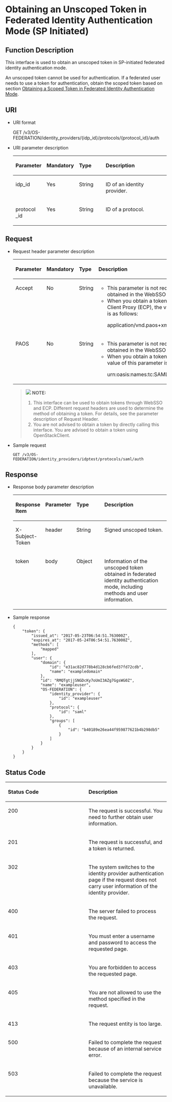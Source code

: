 # Obtaining an Unscoped Token in Federated Identity Authentication Mode \(SP Initiated\)<a name="en-us_topic_0057845629"></a>

## Function Description<a name="section42991548164730"></a>

This interface is used to obtain an unscoped token in SP-initiated federated identity authentication mode.

An unscoped token cannot be used for authentication. If a federated user needs to use a token for authentication, obtain the scoped token based on section  [Obtaining a Scoped Token in Federated Identity Authentication Mode](obtaining-a-scoped-token-in-federated-identity-authentication-mode.md).

## URI<a name="section999597164730"></a>

-   URI format

    GET /v3/OS-FEDERATION/identity\_providers/\{idp\_id\}/protocols/\{protocol\_id\}/auth


-   URI parameter description

    <a name="table45982210164832"></a>
    <table><thead align="left"><tr id="row34412857164832"><th class="cellrowborder" valign="top" width="17.16828317168283%" id="mcps1.1.5.1.1"><p id="p35978026164832"><a name="p35978026164832"></a><a name="p35978026164832"></a><strong id="b37426530113629_1"><a name="b37426530113629_1"></a><a name="b37426530113629_1"></a>Parameter</strong></p>
    </th>
    <th class="cellrowborder" valign="top" width="19.538046195380463%" id="mcps1.1.5.1.2"><p id="p28538959164832"><a name="p28538959164832"></a><a name="p28538959164832"></a><strong id="b842352706112524_1"><a name="b842352706112524_1"></a><a name="b842352706112524_1"></a>Mandatory</strong></p>
    </th>
    <th class="cellrowborder" valign="top" width="18.308169183081695%" id="mcps1.1.5.1.3"><p id="p29954320164832"><a name="p29954320164832"></a><a name="p29954320164832"></a><strong id="b84235270615026_1"><a name="b84235270615026_1"></a><a name="b84235270615026_1"></a>Type</strong></p>
    </th>
    <th class="cellrowborder" valign="top" width="44.98550144985502%" id="mcps1.1.5.1.4"><p id="p10380887164832"><a name="p10380887164832"></a><a name="p10380887164832"></a><strong id="b14438018113629_1"><a name="b14438018113629_1"></a><a name="b14438018113629_1"></a>Description</strong></p>
    </th>
    </tr>
    </thead>
    <tbody><tr id="row35545481164832"><td class="cellrowborder" valign="top" width="17.16828317168283%" headers="mcps1.1.5.1.1 "><p id="p60611728164832"><a name="p60611728164832"></a><a name="p60611728164832"></a>idp_id</p>
    </td>
    <td class="cellrowborder" valign="top" width="19.538046195380463%" headers="mcps1.1.5.1.2 "><p id="p10602964164832"><a name="p10602964164832"></a><a name="p10602964164832"></a>Yes</p>
    </td>
    <td class="cellrowborder" valign="top" width="18.308169183081695%" headers="mcps1.1.5.1.3 "><p id="p53533756164832"><a name="p53533756164832"></a><a name="p53533756164832"></a>String</p>
    </td>
    <td class="cellrowborder" valign="top" width="44.98550144985502%" headers="mcps1.1.5.1.4 "><p id="p41266993164832"><a name="p41266993164832"></a><a name="p41266993164832"></a>ID of an identity provider.</p>
    </td>
    </tr>
    <tr id="row35858619164832"><td class="cellrowborder" valign="top" width="17.16828317168283%" headers="mcps1.1.5.1.1 "><p id="p18867054164832"><a name="p18867054164832"></a><a name="p18867054164832"></a>protocol _id</p>
    </td>
    <td class="cellrowborder" valign="top" width="19.538046195380463%" headers="mcps1.1.5.1.2 "><p id="p51836385164832"><a name="p51836385164832"></a><a name="p51836385164832"></a>Yes</p>
    </td>
    <td class="cellrowborder" valign="top" width="18.308169183081695%" headers="mcps1.1.5.1.3 "><p id="p37997628164832"><a name="p37997628164832"></a><a name="p37997628164832"></a>String</p>
    </td>
    <td class="cellrowborder" valign="top" width="44.98550144985502%" headers="mcps1.1.5.1.4 "><p id="p57909032164832"><a name="p57909032164832"></a><a name="p57909032164832"></a>ID of a protocol.</p>
    </td>
    </tr>
    </tbody>
    </table>


## Request<a name="section30144898164730"></a>

-   Request header parameter description

    <a name="table56458564164645"></a>
    <table><thead align="left"><tr id="row38321014164645"><th class="cellrowborder" valign="top" width="16.98%" id="mcps1.1.5.1.1"><p id="p4891467164645"><a name="p4891467164645"></a><a name="p4891467164645"></a><strong id="b37426530113629_3"><a name="b37426530113629_3"></a><a name="b37426530113629_3"></a>Parameter</strong></p>
    </th>
    <th class="cellrowborder" valign="top" width="19.49%" id="mcps1.1.5.1.2"><p id="p60664507164645"><a name="p60664507164645"></a><a name="p60664507164645"></a><strong id="b842352706112524_3"><a name="b842352706112524_3"></a><a name="b842352706112524_3"></a>Mandatory</strong></p>
    </th>
    <th class="cellrowborder" valign="top" width="18.61%" id="mcps1.1.5.1.3"><p id="p14878007164645"><a name="p14878007164645"></a><a name="p14878007164645"></a><strong id="b84235270615026_3"><a name="b84235270615026_3"></a><a name="b84235270615026_3"></a>Type</strong></p>
    </th>
    <th class="cellrowborder" valign="top" width="44.92%" id="mcps1.1.5.1.4"><p id="p64267944164645"><a name="p64267944164645"></a><a name="p64267944164645"></a><strong id="b14438018113629_3"><a name="b14438018113629_3"></a><a name="b14438018113629_3"></a>Description</strong></p>
    </th>
    </tr>
    </thead>
    <tbody><tr id="row47522392164645"><td class="cellrowborder" valign="top" width="16.98%" headers="mcps1.1.5.1.1 "><p id="p22387518164645"><a name="p22387518164645"></a><a name="p22387518164645"></a>Accept</p>
    </td>
    <td class="cellrowborder" valign="top" width="19.49%" headers="mcps1.1.5.1.2 "><p id="p1449685164645"><a name="p1449685164645"></a><a name="p1449685164645"></a>No</p>
    </td>
    <td class="cellrowborder" valign="top" width="18.61%" headers="mcps1.1.5.1.3 "><p id="p50315689164645"><a name="p50315689164645"></a><a name="p50315689164645"></a>String</p>
    </td>
    <td class="cellrowborder" valign="top" width="44.92%" headers="mcps1.1.5.1.4 "><a name="ul2066821281118"></a><a name="ul2066821281118"></a><ul id="ul2066821281118"><li>This parameter is not required when a token is obtained in the WebSSO mode.</li><li>When you obtain a token using the Enhanced Client Proxy (ECP), the value of this parameter is as follows:<p id="p585112176116"><a name="p585112176116"></a><a name="p585112176116"></a>application/vnd.paos+xml</p>
    </li></ul>
    </td>
    </tr>
    <tr id="row45829305164645"><td class="cellrowborder" valign="top" width="16.98%" headers="mcps1.1.5.1.1 "><p id="p25048351164645"><a name="p25048351164645"></a><a name="p25048351164645"></a>PAOS</p>
    </td>
    <td class="cellrowborder" valign="top" width="19.49%" headers="mcps1.1.5.1.2 "><p id="p15650549164645"><a name="p15650549164645"></a><a name="p15650549164645"></a>No</p>
    </td>
    <td class="cellrowborder" valign="top" width="18.61%" headers="mcps1.1.5.1.3 "><p id="p59734927164645"><a name="p59734927164645"></a><a name="p59734927164645"></a>String</p>
    </td>
    <td class="cellrowborder" valign="top" width="44.92%" headers="mcps1.1.5.1.4 "><a name="ul10681123417114"></a><a name="ul10681123417114"></a><ul id="ul10681123417114"><li>This parameter is not required when a token is obtained in the WebSSO mode.</li><li>When you obtain a token using the ECP, the value of this parameter is as follows:<p id="p60218117164645"><a name="p60218117164645"></a><a name="p60218117164645"></a>urn:oasis:names:tc:SAML:2.0:profiles:SSO:ecp</p>
    </li></ul>
    </td>
    </tr>
    </tbody>
    </table>

    >![](/images/icon-note.gif) **NOTE:**   
    >1.  This interface can be used to obtain tokens through WebSSO and ECP. Different request headers are used to determine the method of obtaining a token. For details, see the parameter description of Request Header.  
    >2.  You are not advised to obtain a token by directly calling this interface. You are advised to obtain a token using OpenStackClient.  

-   Sample request

    ```
    GET /v3/OS-FEDERATION/identity_providers/idptest/protocols/saml/auth
    ```


## Response<a name="section5167254164730"></a>

-   Response body parameter description

    <a name="table30197476165124"></a>
    <table><thead align="left"><tr id="row25190343165124"><th class="cellrowborder" valign="top" width="16.951695169516952%" id="mcps1.1.5.1.1"><p id="p63550324165124"><a name="p63550324165124"></a><a name="p63550324165124"></a><strong id="b84235270616223"><a name="b84235270616223"></a><a name="b84235270616223"></a>Response Item</strong></p>
    </th>
    <th class="cellrowborder" valign="top" width="19.51195119511951%" id="mcps1.1.5.1.2"><p id="p47302590165124"><a name="p47302590165124"></a><a name="p47302590165124"></a><strong id="b37426530113629_5"><a name="b37426530113629_5"></a><a name="b37426530113629_5"></a>Parameter</strong></p>
    </th>
    <th class="cellrowborder" valign="top" width="18.941894189418942%" id="mcps1.1.5.1.3"><p id="p6304564165124"><a name="p6304564165124"></a><a name="p6304564165124"></a><strong id="b84235270615026_5"><a name="b84235270615026_5"></a><a name="b84235270615026_5"></a>Type</strong></p>
    </th>
    <th class="cellrowborder" valign="top" width="44.594459445944594%" id="mcps1.1.5.1.4"><p id="p40907712165124"><a name="p40907712165124"></a><a name="p40907712165124"></a><strong id="b14438018113629_5"><a name="b14438018113629_5"></a><a name="b14438018113629_5"></a>Description</strong></p>
    </th>
    </tr>
    </thead>
    <tbody><tr id="row31669105165124"><td class="cellrowborder" valign="top" width="16.951695169516952%" headers="mcps1.1.5.1.1 "><p id="p27151923165124"><a name="p27151923165124"></a><a name="p27151923165124"></a>X-Subject-Token</p>
    </td>
    <td class="cellrowborder" valign="top" width="19.51195119511951%" headers="mcps1.1.5.1.2 "><p id="p51822188165124"><a name="p51822188165124"></a><a name="p51822188165124"></a>header</p>
    </td>
    <td class="cellrowborder" valign="top" width="18.941894189418942%" headers="mcps1.1.5.1.3 "><p id="p36847705165124"><a name="p36847705165124"></a><a name="p36847705165124"></a>String</p>
    </td>
    <td class="cellrowborder" valign="top" width="44.594459445944594%" headers="mcps1.1.5.1.4 "><p id="en-us_topic_0026585112_p51812368"><a name="en-us_topic_0026585112_p51812368"></a><a name="en-us_topic_0026585112_p51812368"></a>Signed unscoped token.</p>
    </td>
    </tr>
    <tr id="row15598896165124"><td class="cellrowborder" valign="top" width="16.951695169516952%" headers="mcps1.1.5.1.1 "><p id="p16586493165124"><a name="p16586493165124"></a><a name="p16586493165124"></a>token</p>
    </td>
    <td class="cellrowborder" valign="top" width="19.51195119511951%" headers="mcps1.1.5.1.2 "><p id="p1328717165124"><a name="p1328717165124"></a><a name="p1328717165124"></a>body</p>
    </td>
    <td class="cellrowborder" valign="top" width="18.941894189418942%" headers="mcps1.1.5.1.3 "><p id="p40517270165124"><a name="p40517270165124"></a><a name="p40517270165124"></a>Object</p>
    </td>
    <td class="cellrowborder" valign="top" width="44.594459445944594%" headers="mcps1.1.5.1.4 "><p id="p60673407165124"><a name="p60673407165124"></a><a name="p60673407165124"></a>Information of the unscoped token obtained in federated identity authentication mode, including methods and user information.</p>
    </td>
    </tr>
    </tbody>
    </table>

-   Sample response

    ```
    {
        "token": {
            "issued_at": "2017-05-23T06:54:51.763000Z",
            "expires_at": "2017-05-24T06:54:51.763000Z",
            "methods": [
                "mapped"
            ],
            "user": {
                "domain": {
                    "id": "e31ac82d778b4d128cb6fed37fd72cdb",
                    "name": "exampledomain"
                },
                "id": "RMQTgtjjSNGDcKy7oUmI3AZg7GgsWG0Z",
                "name": "exampleuser",
                "OS-FEDERATION": {
                    "identity_provider": {
                        "id": "exampleuser"
                    },
                    "protocol": {
                        "id": "saml"
                    },
                    "groups": [
                        {
                            "id": "b40189e26ea44f959877621b4b298db5"
                        }
                    ]
                }
            }
        }
    }
    ```


## Status Code<a name="section33762092164730"></a>

<a name="table50374951164730"></a>
<table><thead align="left"><tr id="row57231606164730"><th class="cellrowborder" valign="top" width="50%" id="mcps1.1.3.1.1"><p id="p5248518164730"><a name="p5248518164730"></a><a name="p5248518164730"></a><strong id="b842352706104328"><a name="b842352706104328"></a><a name="b842352706104328"></a>Status Code</strong></p>
</th>
<th class="cellrowborder" valign="top" width="50%" id="mcps1.1.3.1.2"><p id="p22476794164730"><a name="p22476794164730"></a><a name="p22476794164730"></a><strong id="b14438018113629_7"><a name="b14438018113629_7"></a><a name="b14438018113629_7"></a>Description</strong></p>
</th>
</tr>
</thead>
<tbody><tr id="row8681019164730"><td class="cellrowborder" valign="top" width="50%" headers="mcps1.1.3.1.1 "><p id="p32073904164730"><a name="p32073904164730"></a><a name="p32073904164730"></a>200</p>
</td>
<td class="cellrowborder" valign="top" width="50%" headers="mcps1.1.3.1.2 "><p id="p47849409164730"><a name="p47849409164730"></a><a name="p47849409164730"></a>The request is successful. You need to further obtain user information.</p>
</td>
</tr>
<tr id="row27991504164730"><td class="cellrowborder" valign="top" width="50%" headers="mcps1.1.3.1.1 "><p id="p52719384164730"><a name="p52719384164730"></a><a name="p52719384164730"></a>201</p>
</td>
<td class="cellrowborder" valign="top" width="50%" headers="mcps1.1.3.1.2 "><p id="p42411696164730"><a name="p42411696164730"></a><a name="p42411696164730"></a>The request is successful, and a token is returned.</p>
</td>
</tr>
<tr id="row46160945164730"><td class="cellrowborder" valign="top" width="50%" headers="mcps1.1.3.1.1 "><p id="p48049093164730"><a name="p48049093164730"></a><a name="p48049093164730"></a>302</p>
</td>
<td class="cellrowborder" valign="top" width="50%" headers="mcps1.1.3.1.2 "><p id="p66771325164730"><a name="p66771325164730"></a><a name="p66771325164730"></a>The system switches to the identity provider authentication page if the request does not carry user information of the identity provider.</p>
</td>
</tr>
<tr id="row64071018164730"><td class="cellrowborder" valign="top" width="50%" headers="mcps1.1.3.1.1 "><p id="p22370004164730"><a name="p22370004164730"></a><a name="p22370004164730"></a>400</p>
</td>
<td class="cellrowborder" valign="top" width="50%" headers="mcps1.1.3.1.2 "><p id="p31063164730"><a name="p31063164730"></a><a name="p31063164730"></a>The server failed to process the request.</p>
</td>
</tr>
<tr id="row279569164730"><td class="cellrowborder" valign="top" width="50%" headers="mcps1.1.3.1.1 "><p id="p22645099164730"><a name="p22645099164730"></a><a name="p22645099164730"></a>401</p>
</td>
<td class="cellrowborder" valign="top" width="50%" headers="mcps1.1.3.1.2 "><p id="p22313713164730"><a name="p22313713164730"></a><a name="p22313713164730"></a>You must enter a username and password to access the requested page.</p>
</td>
</tr>
<tr id="row66605697164730"><td class="cellrowborder" valign="top" width="50%" headers="mcps1.1.3.1.1 "><p id="p26352373164730"><a name="p26352373164730"></a><a name="p26352373164730"></a>403</p>
</td>
<td class="cellrowborder" valign="top" width="50%" headers="mcps1.1.3.1.2 "><p id="p54167498164730"><a name="p54167498164730"></a><a name="p54167498164730"></a>You are forbidden to access the requested page.</p>
</td>
</tr>
<tr id="row17745440164730"><td class="cellrowborder" valign="top" width="50%" headers="mcps1.1.3.1.1 "><p id="p28094569164730"><a name="p28094569164730"></a><a name="p28094569164730"></a>405</p>
</td>
<td class="cellrowborder" valign="top" width="50%" headers="mcps1.1.3.1.2 "><p id="p61067622164730"><a name="p61067622164730"></a><a name="p61067622164730"></a>You are not allowed to use the method specified in the request.</p>
</td>
</tr>
<tr id="row12737692164730"><td class="cellrowborder" valign="top" width="50%" headers="mcps1.1.3.1.1 "><p id="p25120131164730"><a name="p25120131164730"></a><a name="p25120131164730"></a>413</p>
</td>
<td class="cellrowborder" valign="top" width="50%" headers="mcps1.1.3.1.2 "><p id="p21464722164730"><a name="p21464722164730"></a><a name="p21464722164730"></a>The request entity is too large.</p>
</td>
</tr>
<tr id="row58964777164730"><td class="cellrowborder" valign="top" width="50%" headers="mcps1.1.3.1.1 "><p id="p11417608164730"><a name="p11417608164730"></a><a name="p11417608164730"></a>500</p>
</td>
<td class="cellrowborder" valign="top" width="50%" headers="mcps1.1.3.1.2 "><p id="p52411044164730"><a name="p52411044164730"></a><a name="p52411044164730"></a>Failed to complete the request because of an internal service error.</p>
</td>
</tr>
<tr id="row1937348164730"><td class="cellrowborder" valign="top" width="50%" headers="mcps1.1.3.1.1 "><p id="p22707461164730"><a name="p22707461164730"></a><a name="p22707461164730"></a>503</p>
</td>
<td class="cellrowborder" valign="top" width="50%" headers="mcps1.1.3.1.2 "><p id="p27365047164730"><a name="p27365047164730"></a><a name="p27365047164730"></a>Failed to complete the request because the service is unavailable.</p>
</td>
</tr>
</tbody>
</table>

